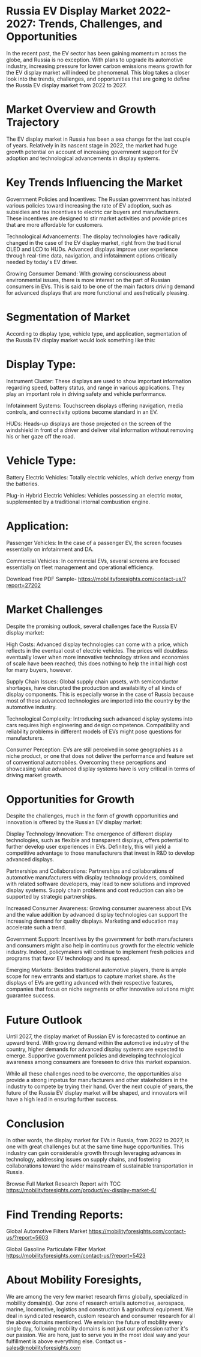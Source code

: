 # Russia EV Display Market 2022-2027: Trends, Challenges, and Opportunities

In the recent past, the EV sector has been gaining momentum across the globe, and Russia is no exception. With plans to upgrade its automotive industry, increasing pressure for lower carbon emissions means growth for the EV display market will indeed be phenomenal. This blog takes a closer look into the trends, challenges, and opportunities that are going to define the Russia EV display market from 2022 to 2027.

# Market Overview and Growth Trajectory

The EV display market in Russia has been a sea change for the last couple of years. Relatively in its nascent stage in 2022, the market had huge growth potential on account of increasing government support for EV adoption and technological advancements in display systems.

# Key Trends Influencing the Market

Government Policies and Incentives: The Russian government has initiated various policies toward increasing the rate of EV adoption, such as subsidies and tax incentives to electric car buyers and manufacturers. These incentives are designed to stir market activities and provide prices that are more affordable for customers.

Technological Advancements: The display technologies have radically changed in the case of the EV display market, right from the traditional OLED and LCD to HUDs. Advanced displays improve user experience through real-time data, navigation, and infotainment options critically needed by today's EV driver.

Growing Consumer Demand: With growing consciousness about environmental issues, there is more interest on the part of Russian consumers in EVs. This is said to be one of the main factors driving demand for advanced displays that are more functional and aesthetically pleasing.

# Segmentation of Market

According to display type, vehicle type, and application, segmentation of the Russia EV display market would look something like this:

# Display Type:

Instrument Cluster: These displays are used to show important information regarding speed, battery status, and range in various applications. They play an important role in driving safety and vehicle performance.


Infotainment Systems: Touchscreen displays offering navigation, media controls, and connectivity options become standard in an EV.

HUDs: Heads-up displays are those projected on the screen of the windshield in front of a driver and deliver vital information without removing his or her gaze off the road.

# Vehicle Type:

Battery Electric Vehicles: Totally electric vehicles, which derive energy from the batteries.

Plug-in Hybrid Electric Vehicles: Vehicles possessing an electric motor, supplemented by a traditional internal combustion engine.

# Application:

Passenger Vehicles: In the case of a passenger EV, the screen focuses essentially on infotainment and DA.

Commercial Vehicles: In commercial EVs, several screens are focused essentially on fleet management and operational efficiency.

Download free PDF Sample- https://mobilityforesights.com/contact-us/?report=27202

# Market Challenges

Despite the promising outlook, several challenges face the Russia EV display market:

High Costs: Advanced display technologies can come with a price, which reflects in the eventual cost of electric vehicles. The prices will doubtless eventually lower when more innovative technology strikes and economies of scale have been reached; this does nothing to help the initial high cost for many buyers, however.

Supply Chain Issues: Global supply chain upsets, with semiconductor shortages, have disrupted the production and availability of all kinds of display components. This is especially worse in the case of Russia because most of these advanced technologies are imported into the country by the automotive industry.

Technological Complexity: Introducing such advanced display systems into cars requires high engineering and design competence. Compatibility and reliability problems in different models of EVs might pose questions for manufacturers.

Consumer Perception: EVs are still perceived in some geographies as a niche product, or one that does not deliver the performance and feature set of conventional automobiles. Overcoming these perceptions and showcasing value advanced display systems have is very critical in terms of driving market growth.

# Opportunities for Growth

Despite the challenges, much in the form of growth opportunities and innovation is offered by the Russian EV display market:

Display Technology Innovation: The emergence of different display technologies, such as flexible and transparent displays, offers potential to further develop user experiences in EVs. Definitely, this will yield a competitive advantage to those manufacturers that invest in R&D to develop advanced displays.

Partnerships and Collaborations: Partnerships and collaborations of automotive manufacturers with display technology providers, combined with related software developers, may lead to new solutions and improved display systems. Supply chain problems and cost reduction can also be supported by strategic partnerships.

Increased Consumer Awareness: Growing consumer awareness about EVs and the value addition by advanced display technologies can support the increasing demand for quality displays. Marketing and education may accelerate such a trend.

Government Support: Incentives by the government for both manufacturers and consumers might also help in continuous growth for the electric vehicle industry. Indeed, policymakers will continue to implement fresh policies and programs that favor EV technology and its spread.

Emerging Markets: Besides traditional automotive players, there is ample scope for new entrants and startups to capture market share. As the displays of EVs are getting advanced with their respective features, companies that focus on niche segments or offer innovative solutions might guarantee success.

# Future Outlook

Until 2027, the display market of Russian EV is forecasted to continue an upward trend. With growing demand within the automotive industry of the country, higher demands for advanced display systems are expected to emerge. Supportive government policies and developing technological awareness among consumers are foreseen to drive this market expansion.

While all these challenges need to be overcome, the opportunities also provide a strong impetus for manufacturers and other stakeholders in the industry to compete by trying their hand. Over the next couple of years, the future of the Russia EV display market will be shaped, and innovators will have a high lead in ensuring further success.

# Conclusion

In other words, the display market for EVs in Russia, from 2022 to 2027, is one with great challenges but at the same time huge opportunities. This industry can gain considerable growth through leveraging advances in technology, addressing issues on supply chains, and fostering collaborations toward the wider mainstream of sustainable transportation in Russia.

Browse Full Market Research Report with TOC https://mobilityforesights.com/product/ev-display-market-6/


# Find Trending Reports:

Global Automotive Filters Market https://mobilityforesights.com/contact-us/?report=5603


Global Gasoline Particulate Filter Market https://mobilityforesights.com/contact-us/?report=5423



# About Mobility Foresights,
We are among the very few market research firms globally, specialized in mobility domain(s). Our zone of research entails automotive, aerospace, marine, locomotive, logistics and construction & agricultural equipment. We deal in syndicated research, custom research and consumer research for all the above domains mentioned.
We envision the future of mobility every single day, following mobility domains is not just our profession rather it's our passion. We are here, just to serve you in the most ideal way and your fulfillment is above everything else. Contact us -  sales@mobilityforesights.com
